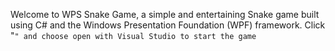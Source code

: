 Welcome to WPS Snake Game, a simple and entertaining Snake game built using C# and the Windows Presentation Foundation (WPF) framework. 
Click "<code>" and choose open with Visual Studio to start the game
